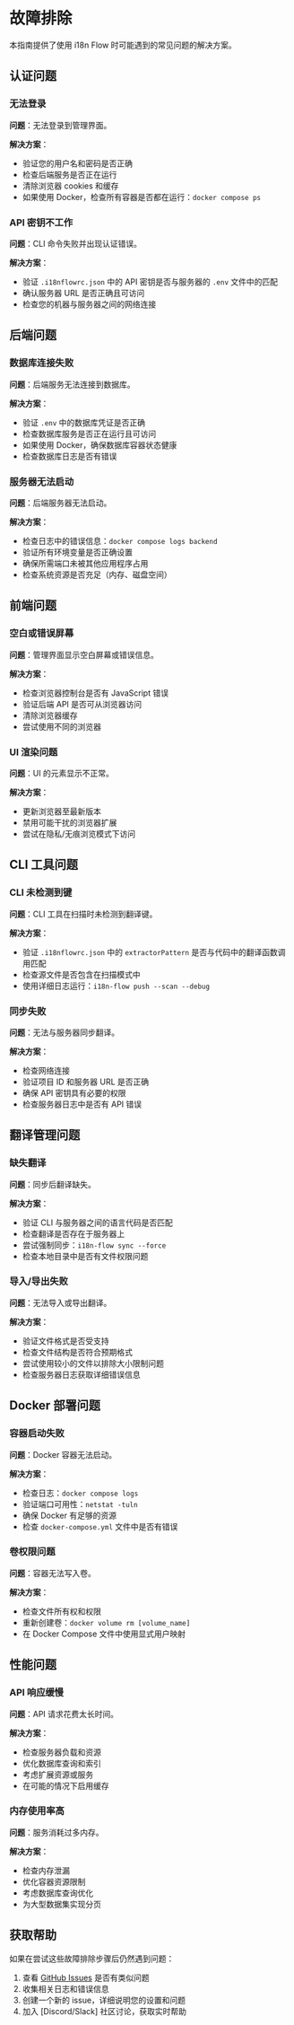 # 故障排除

本指南提供了使用 i18n Flow 时可能遇到的常见问题的解决方案。

## 认证问题

### 无法登录

**问题**：无法登录到管理界面。

**解决方案**：

- 验证您的用户名和密码是否正确
- 检查后端服务是否正在运行
- 清除浏览器 cookies 和缓存
- 如果使用 Docker，检查所有容器是否都在运行：`docker compose ps`

### API 密钥不工作

**问题**：CLI 命令失败并出现认证错误。

**解决方案**：

- 验证 `.i18nflowrc.json` 中的 API 密钥是否与服务器的 `.env` 文件中的匹配
- 确认服务器 URL 是否正确且可访问
- 检查您的机器与服务器之间的网络连接

## 后端问题

### 数据库连接失败

**问题**：后端服务无法连接到数据库。

**解决方案**：

- 验证 `.env` 中的数据库凭证是否正确
- 检查数据库服务是否正在运行且可访问
- 如果使用 Docker，确保数据库容器状态健康
- 检查数据库日志是否有错误

### 服务器无法启动

**问题**：后端服务器无法启动。

**解决方案**：

- 检查日志中的错误信息：`docker compose logs backend`
- 验证所有环境变量是否正确设置
- 确保所需端口未被其他应用程序占用
- 检查系统资源是否充足（内存、磁盘空间）

## 前端问题

### 空白或错误屏幕

**问题**：管理界面显示空白屏幕或错误信息。

**解决方案**：

- 检查浏览器控制台是否有 JavaScript 错误
- 验证后端 API 是否可从浏览器访问
- 清除浏览器缓存
- 尝试使用不同的浏览器

### UI 渲染问题

**问题**：UI 的元素显示不正常。

**解决方案**：

- 更新浏览器至最新版本
- 禁用可能干扰的浏览器扩展
- 尝试在隐私/无痕浏览模式下访问

## CLI 工具问题

### CLI 未检测到键

**问题**：CLI 工具在扫描时未检测到翻译键。

**解决方案**：

- 验证 `.i18nflowrc.json` 中的 `extractorPattern` 是否与代码中的翻译函数调用匹配
- 检查源文件是否包含在扫描模式中
- 使用详细日志运行：`i18n-flow push --scan --debug`

### 同步失败

**问题**：无法与服务器同步翻译。

**解决方案**：

- 检查网络连接
- 验证项目 ID 和服务器 URL 是否正确
- 确保 API 密钥具有必要的权限
- 检查服务器日志中是否有 API 错误

## 翻译管理问题

### 缺失翻译

**问题**：同步后翻译缺失。

**解决方案**：

- 验证 CLI 与服务器之间的语言代码是否匹配
- 检查翻译是否存在于服务器上
- 尝试强制同步：`i18n-flow sync --force`
- 检查本地目录中是否有文件权限问题

### 导入/导出失败

**问题**：无法导入或导出翻译。

**解决方案**：

- 验证文件格式是否受支持
- 检查文件结构是否符合预期格式
- 尝试使用较小的文件以排除大小限制问题
- 检查服务器日志获取详细错误信息

## Docker 部署问题

### 容器启动失败

**问题**：Docker 容器无法启动。

**解决方案**：

- 检查日志：`docker compose logs`
- 验证端口可用性：`netstat -tuln`
- 确保 Docker 有足够的资源
- 检查 `docker-compose.yml` 文件中是否有错误

### 卷权限问题

**问题**：容器无法写入卷。

**解决方案**：

- 检查文件所有权和权限
- 重新创建卷：`docker volume rm [volume_name]`
- 在 Docker Compose 文件中使用显式用户映射

## 性能问题

### API 响应缓慢

**问题**：API 请求花费太长时间。

**解决方案**：

- 检查服务器负载和资源
- 优化数据库查询和索引
- 考虑扩展资源或服务
- 在可能的情况下启用缓存

### 内存使用率高

**问题**：服务消耗过多内存。

**解决方案**：

- 检查内存泄漏
- 优化容器资源限制
- 考虑数据库查询优化
- 为大型数据集实现分页

## 获取帮助

如果在尝试这些故障排除步骤后仍然遇到问题：

1. 查看 [GitHub Issues](https://github.com/cerebralatlas/i18n-flow/issues) 是否有类似问题
2. 收集相关日志和错误信息
3. 创建一个新的 issue，详细说明您的设置和问题
4. 加入 [Discord/Slack] 社区讨论，获取实时帮助
